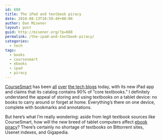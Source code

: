 ```yaml
---
id: 688
title: The iPad and textbook piracy
date: 2010-08-13T10:59:49+00:00
author: Dan Misener
layout: post
guid: http://misener.org/?p=688
permalink: /the-ipad-and-textbook-piracy/
categories:
  - tech
tags:
  - books
  - coursesmart
  - ebooks
  - ipad
  - piracy
---
```

[CourseSmart](http://www.coursesmart.com/go/mobile/) has been [all](http://www.wired.com/gadgetlab/2010/08/coursesmart-launches-e-textbooks-for-ipad/) [over](http://www.crunchgear.com/2010/08/13/coursesmart-for-ipad-free-app-with-90-percent-of-core-textbooks-available/) [the tech blogs](http://futuretense.publicradio.org/blog/index.php?id=947576499) today, with its new iPad app and claims that its catalog contains 90% of “core textbooks.” I definitely understand the appeal of storing and using textbooks on a tablet device: no books to carry around or forget at home. Everything&#8217;s there on one device, complete with bookmarks and annotations.

But here&#8217;s what I&#8217;m really wondering: aside from legit textbook sources like CourseSmart, how will the new breed of tablet computers affect [ebook piracy](http://www.cbc.ca/spark/2009/11/full-interview-gabriella-coleman-on-digital-book-piracy/)? There&#8217;s certainly no shortage of textbooks on Bittorrent sites, Usenet indexes, and Gigapedia.